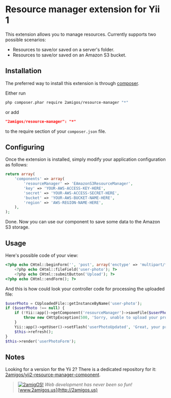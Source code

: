 Resource manager extension for Yii 1
====================================

This extension allows you to manage resources. Currently supports two possible scenarios:

- Resources to save/or saved on a server's folder.
- Resources to save/or saved on an Amazon S3 bucket.

Installation
------------

The preferred way to install this extension is through [composer](http://getcomposer.org/download/).

Either run

```sh
php composer.phar require 2amigos/resource-manager "*"
```

or add

```json
"2amigos/resource-manager": "*"
```

to the require section of your `composer.json` file.

Configuring
-----------

Once the extension is installed, simply modify your application configuration as follows:

```php
return array(
	'components' => array(
		'resourceManager' => 'EAmazonS3ResourceManager',
		'key' => 'YOUR-AWS-ACCESS-KEY-HERE',
		'secret' => 'YOUR-AWS-ACCESS-SECRET-HERE',
		'bucket' => 'YOUR-AWS-BUCKET-NAME-HERE',
		'region' => 'AWS-REGION-NAME-HERE',
	),
);
```

Done. Now you can use our component to save some data to the Amazon S3 storage.

Usage
-----

Here's possible code of your view:

```php
<?php echo CHtml::beginForm('', 'post', array('enctype' => 'multipart/form-data')); ?>
	<?php echo CHtml::fileField('user-photo'); ?>
	<?php echo CHtml::submitButton('Upload'); ?>
<?php echo CHtml::endForm(); ?>
```

And this is how could look your controller code for processing the uploaded file:

```php
$userPhoto = CUploadedFile::getInstanceByName('user-photo');
if ($userPhoto !== null) {
	if (!Yii::app()->getComponent('resourceManager')->saveFile($userPhoto, $userPhoto->getName())) {
		throw new CHttpException(500, 'Sorry, unable to upload your profile photo.');
	}
	Yii::app()->getUser()->setFlash('userPhotoUpdated', 'Great, your profile photo has been updated!');
	$this->refresh();
}
$this->render('userPhotoForm');
```

Notes
-----

Looking for a version for the Yii 2? There is a dedicated repository for it:
[2amigos/yii2-resource-manager-component](http://github.com/2amigos/yii2-resource-manager-component).

> [![2amigOS!](http://gravatar.com/avatar/55363394d72945ff7ed312556ec041e0.png)](http://2amigos.us)
<i>Web development has never been so fun!</i>
[www.2amigos.us](http://2amigos.us)
